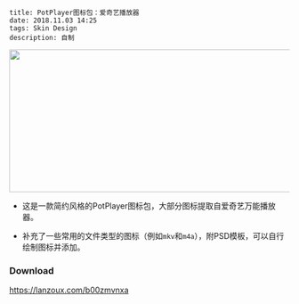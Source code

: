 ```
title: PotPlayer图标包：爱奇艺播放器
date: 2018.11.03 14:25
tags: Skin Design
description: 自制
```

<img src="/res/20181103-1425-001.webp" width="627" height="256" class="no-border">

* 这是一款简约风格的PotPlayer图标包，大部分图标提取自爱奇艺万能播放器。

* 补充了一些常用的文件类型的图标（例如`mkv`和`m4a`），附PSD模板，可以自行绘制图标并添加。

### Download

<https://lanzoux.com/b00zmvnxa>
